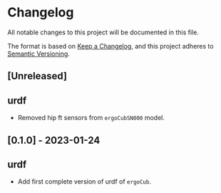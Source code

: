 # Changelog

All notable changes to this project will be documented in this file.

The format is based on [Keep a Changelog](https://keepachangelog.com/en/1.0.0/),
and this project adheres to [Semantic Versioning](https://semver.org/spec/v2.0.0.html).

## [Unreleased]

## urdf
- Removed hip ft sensors from `ergoCubSN000` model.

## [0.1.0] - 2023-01-24

## urdf
- Add first complete version of urdf of `ergoCub`.

